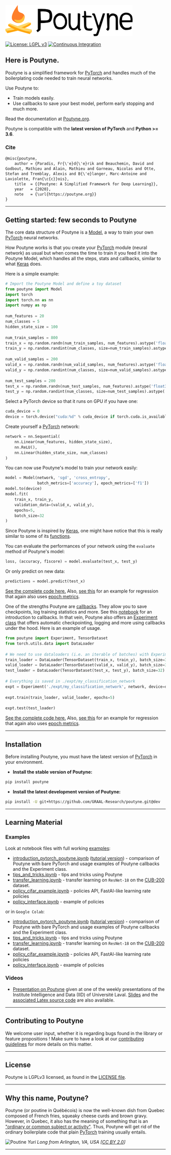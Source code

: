 ![Poutyne Logo](https://raw.githubusercontent.com/GRAAL-Research/poutyne/master/docs/source/_static/logos/poutyne-dark.png)

[![License: LGPL v3](https://img.shields.io/badge/License-LGPL%20v3-blue.svg)](http://www.gnu.org/licenses/lgpl-3.0)
[![Continuous Integration](https://github.com/GRAAL-Research/poutyne/workflows/Continuous%20Integration/badge.svg)](https://github.com/GRAAL-Research/poutyne/actions?query=workflow%3A%22Continuous+Integration%22+branch%3Amaster)

## Here is Poutyne.

Poutyne is a simplified framework for [PyTorch](https://pytorch.org/) and handles much of the boilerplating code needed to train neural networks.

Use Poutyne to:
- Train models easily.
- Use callbacks to save your best model, perform early stopping and much more.

Read the documentation at [Poutyne.org](https://poutyne.org).

Poutyne is compatible with  the __latest version of PyTorch__ and  __Python >= 3.6__.

### Cite
```
@misc{poutyne,
    author = {Paradis, Fr{\'e}d{\'e}rik and Beauchemin, David and Godbout, Mathieu and Alain, Mathieu and Garneau, Nicolas and Otte, Stefan and Tremblay, Alexis and B{\'e}langer, Marc-Antoine and Laviolette, Fran{\c{c}}ois},
    title  = {{Poutyne: A Simplified Framework for Deep Learning}},
    year   = {2020},
    note   = {\url{https://poutyne.org}}
}
```


------------------


## Getting started: few seconds to Poutyne

The core data structure of Poutyne is a [Model](poutyne/framework/model.py), a way to train your own [PyTorch](https://pytorch.org/docs/master/nn.html) neural networks.

How Poutyne works is that you create your [PyTorch](https://pytorch.org/docs/master/nn.html) module (neural network) as usual but when comes the time to train it you feed it into the Poutyne Model, which handles all the steps, stats and callbacks, similar to what [Keras](https://keras.io) does.

Here is a simple example:

```python
# Import the Poutyne Model and define a toy dataset
from poutyne import Model
import torch
import torch.nn as nn
import numpy as np

num_features = 20
num_classes = 5
hidden_state_size = 100

num_train_samples = 800
train_x = np.random.randn(num_train_samples, num_features).astype('float32')
train_y = np.random.randint(num_classes, size=num_train_samples).astype('int64')

num_valid_samples = 200
valid_x = np.random.randn(num_valid_samples, num_features).astype('float32')
valid_y = np.random.randint(num_classes, size=num_valid_samples).astype('int64')

num_test_samples = 200
test_x = np.random.randn(num_test_samples, num_features).astype('float32')
test_y = np.random.randint(num_classes, size=num_test_samples).astype('int64')
```

Select a PyTorch device so that it runs on GPU if you have one:

```python
cuda_device = 0
device = torch.device("cuda:%d" % cuda_device if torch.cuda.is_available() else "cpu")
```

Create yourself a [PyTorch](https://pytorch.org/docs/master/nn.html) network:

```python
network = nn.Sequential(
    nn.Linear(num_features, hidden_state_size),
    nn.ReLU(),
    nn.Linear(hidden_state_size, num_classes)
)
```

You can now use Poutyne's model to train your network easily:

```python
model = Model(network, 'sgd', 'cross_entropy',
              batch_metrics=['accuracy'], epoch_metrics=['f1'])
model.to(device)
model.fit(
    train_x, train_y,
    validation_data=(valid_x, valid_y),
    epochs=5,
    batch_size=32
)
```

Since Poutyne is inspired by [Keras](https://keras.io), one might have notice that this is really similar to some of its [functions](https://keras.io/models/model/).

You can evaluate the performances of your network using the ``evaluate`` method of Poutyne's model:

```python
loss, (accuracy, f1score) = model.evaluate(test_x, test_y)
```

Or only predict on new data:

```python
predictions = model.predict(test_x)
```

[See the complete code here.](https://github.com/GRAAL-Research/poutyne/blob/master/examples/basic_random_classification.py) Also, [see this](https://github.com/GRAAL-Research/poutyne/blob/master/examples/basic_random_regression.py) for an example for regression that again also uses [epoch metrics](http://poutyne.org/metrics.html#epoch-metrics).

One of the strengths Poutyne are [callbacks](https://poutyne.org/callbacks.html). They allow you to save checkpoints, log training statistics and more. See this [notebook](https://github.com/GRAAL-Research/poutyne/blob/master/examples/introduction_pytorch_poutyne.ipynb) for an introduction to callbacks. In that vein, Poutyne also offers an [Experiment class](https://poutyne.org/experiment.html) that offers automatic checkpointing, logging and more using callbacks under the hood. Here is an example of usage.

```python
from poutyne import Experiment, TensorDataset
from torch.utils.data import DataLoader

# We need to use dataloaders (i.e. an iterable of batches) with Experiment
train_loader = DataLoader(TensorDataset(train_x, train_y), batch_size=32)
valid_loader = DataLoader(TensorDataset(valid_x, valid_y), batch_size=32)
test_loader = DataLoader(TensorDataset(test_x, test_y), batch_size=32)

# Everything is saved in ./expt/my_classification_network
expt = Experiment('./expt/my_classification_network', network, device=device, optimizer='sgd', task='classif')

expt.train(train_loader, valid_loader, epochs=5)

expt.test(test_loader)
```

[See the complete code here.](https://github.com/GRAAL-Research/poutyne/blob/master/examples/basic_random_classification_with_experiment.py) Also, [see this](https://github.com/GRAAL-Research/poutyne/blob/master/examples/basic_random_regression_with_experiment.py) for an example for regression that again also uses [epoch metrics](http://poutyne.org/metrics.html#epoch-metrics).


------------------

## Installation

Before installing Poutyne, you must have the latest version of [PyTorch](https://pytorch.org/) in your environment.

- **Install the stable version of Poutyne:**

```sh
pip install poutyne
```

- **Install the latest development version of Poutyne:**

```sh
pip install -U git+https://github.com/GRAAL-Research/poutyne.git@dev
```


------------------

## Learning Material

### Examples

Look at notebook files with full working [examples](https://github.com/GRAAL-Research/poutyne/blob/master/examples/):

* [introduction_pytorch_poutyne.ipynb](https://github.com/GRAAL-Research/poutyne/blob/master/examples/introduction_pytorch_poutyne.ipynb) ([tutorial version](https://github.com/GRAAL-Research/poutyne/blob/master/tutorials/introduction_pytorch_poutyne_tutorial.ipynb)) - comparison of Poutyne with bare PyTorch and usage examples of Poutyne callbacks and the Experiment class.
* [tips_and_tricks.ipynb](https://github.com/GRAAL-Research/poutyne/blob/master/examples/tips_and_tricks.ipynb) - tips and tricks using Poutyne
* [transfer_learning.ipynb](https://github.com/GRAAL-Research/poutyne/blob/master/examples/transfer_learning.ipynb) - transfer learning on `ResNet-18` on the [CUB-200](http://www.vision.caltech.edu/visipedia/CUB-200-2011.html) dataset.
* [policy_cifar_example.ipynb](https://github.com/GRAAL-Research/poutyne/blob/master/examples/policy_cifar_example.ipynb) - policies API, FastAI-like learning rate policies
* [policy_interface.ipynb](https://github.com/GRAAL-Research/poutyne/blob/master/examples/policy_interface.ipynb) - example of policies

or in ``Google Colab``:

* [introduction_pytorch_poutyne.ipynb](https://colab.research.google.com/github/GRAAL-Research/poutyne/blob/master/examples/introduction_pytorch_poutyne.ipynb) ([tutorial version](https://colab.research.google.com/github/GRAAL-Research/poutyne/blob/master/tutorials/introduction_pytorch_poutyne_tutorial.ipynb)) - comparison of Poutyne with bare PyTorch and usage examples of Poutyne callbacks and the Experiment class.
* [tips_and_tricks.ipynb](https://colab.research.google.com/github/GRAAL-Research/poutyne/blob/master/examples/tips_and_tricks.ipynb) - tips and tricks using Poutyne
* [transfer_learning.ipynb](https://colab.research.google.com/github/GRAAL-Research/poutyne/blob/master/examples/transfer_learning.ipynb) - transfer learning on `ResNet-18` on the [CUB-200](http://www.vision.caltech.edu/visipedia/CUB-200-2011.html) dataset.
* [policy_cifar_example.ipynb](https://colab.research.google.com/github/GRAAL-Research/poutyne/blob/master/examples/policy_cifar_example.ipynb) - policies API, FastAI-like learning rate policies
* [policy_interface.ipynb](https://colab.research.google.com/github/GRAAL-Research/poutyne/blob/master/examples/policy_interface.ipynb) - example of policies


### Videos

* [Presentation on Poutyne](https://youtu.be/gQ3SW5r7HSs) given at one of the weekly presentations of the Institute Intelligence and Data (IID) of Université Laval. [Slides](https://github.com/GRAAL-Research/poutyne/blob/master/slides/poutyne.pdf) and the [associated Latex source code](https://github.com/GRAAL-Research/poutyne/blob/master/slides/src/) are also available.

------------------

## Contributing to Poutyne

We welcome user input, whether it is regarding bugs found in the library or feature propositions ! Make sure to have a look at our [contributing guidelines](https://github.com/GRAAL-Research/poutyne/blob/master/CONTRIBUTING.md) for more details on this matter.

------------------

## License

Poutyne is LGPLv3 licensed, as found in the [LICENSE file](https://github.com/GRAAL-Research/poutyne/blob/master/LICENSE).

------------------

## Why this name, Poutyne?

Poutyne (or poutine in Québécois) is now the well-known dish from Quebec composed of French fries, squeaky cheese curds and brown gravy. However, in Quebec, it also has the meaning of something that is an ["ordinary or common subject or activity"](https://fr.wiktionary.org/wiki/poutine). Thus, Poutyne will get rid of the ordinary boilerplate code that plain [PyTorch](https://pytorch.org) training usually entails.

![Poutine](https://upload.wikimedia.org/wikipedia/commons/4/4e/La_Banquise_Poutine_%28cropped%29.jpg)
*Yuri Long from Arlington, VA, USA \[[CC BY 2.0](https://creativecommons.org/licenses/by/2.0)\]*

------------------
